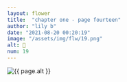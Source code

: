 ```yaml
---
layout: flower
title:  "chapter one - page fourteen"
author: "lily b"
date: "2021-08-20 00:20:19"
image: "/assets/img/flw/19.png"
alt: 🌼
num: 19
---
```


<picture>
    <source media="all and (orientation: landscape)" srcset="{{ site.baseurl }}{{ page.image }}">
    <img src="{{ site.baseurl }}{{ page.image }}" alt="{{ page.alt }}">
</picture>